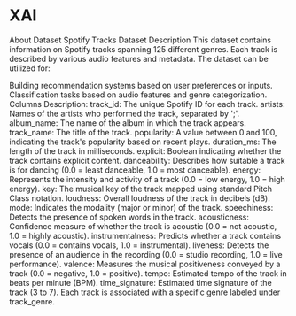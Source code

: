 # XAI


About Dataset
Spotify Tracks Dataset Description
This dataset contains information on Spotify tracks spanning 125 different genres. Each track is described by various audio features and metadata. The dataset can be utilized for:

Building recommendation systems based on user preferences or inputs.
Classification tasks based on audio features and genre categorization.
Columns Description:
track_id: The unique Spotify ID for each track.
artists: Names of the artists who performed the track, separated by ';'.
album_name: The name of the album in which the track appears.
track_name: The title of the track.
popularity: A value between 0 and 100, indicating the track's popularity based on recent plays.
duration_ms: The length of the track in milliseconds.
explicit: Boolean indicating whether the track contains explicit content.
danceability: Describes how suitable a track is for dancing (0.0 = least danceable, 1.0 = most danceable).
energy: Represents the intensity and activity of a track (0.0 = low energy, 1.0 = high energy).
key: The musical key of the track mapped using standard Pitch Class notation.
loudness: Overall loudness of the track in decibels (dB).
mode: Indicates the modality (major or minor) of the track.
speechiness: Detects the presence of spoken words in the track.
acousticness: Confidence measure of whether the track is acoustic (0.0 = not acoustic, 1.0 = highly acoustic).
instrumentalness: Predicts whether a track contains vocals (0.0 = contains vocals, 1.0 = instrumental).
liveness: Detects the presence of an audience in the recording (0.0 = studio recording, 1.0 = live performance).
valence: Measures the musical positiveness conveyed by a track (0.0 = negative, 1.0 = positive).
tempo: Estimated tempo of the track in beats per minute (BPM).
time_signature: Estimated time signature of the track (3 to 7).
Each track is associated with a specific genre labeled under track_genre.

